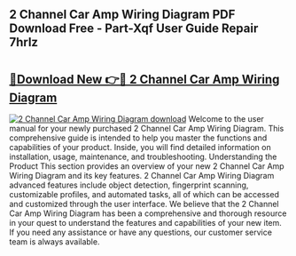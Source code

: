 ## 2 Channel Car Amp Wiring Diagram PDF Download Free - Part-Xqf User Guide Repair 7hrlz

# <h2><a href="http://dfplh3.blite.top/?on=2+Channel+Car+Amp+Wiring+Diagram">🔗Download New 👉🔴 2 Channel Car Amp Wiring Diagram</a></h2>

[![2 Channel Car Amp Wiring Diagram download](https://i.imgur.com/lujVjoI.png)](http://dfplh3.blite.top/?on=2+Channel+Car+Amp+Wiring+Diagram)
Welcome to the user manual for your newly purchased 2 Channel Car Amp Wiring Diagram. This comprehensive guide is intended to help you master the functions and capabilities of your product. Inside, you will find detailed information on installation, usage, maintenance, and troubleshooting. Understanding the Product This section provides an overview of your new 2 Channel Car Amp Wiring Diagram and its key features. 2 Channel Car Amp Wiring Diagram advanced features include object detection, fingerprint scanning, customizable profiles, and automated tasks, all of which can be accessed and customized through the user interface. We believe that the 2 Channel Car Amp Wiring Diagram has been a comprehensive and thorough resource in your quest to understand the features and capabilities of your new item. If you need any assistance or have any questions, our customer service team is always available.
